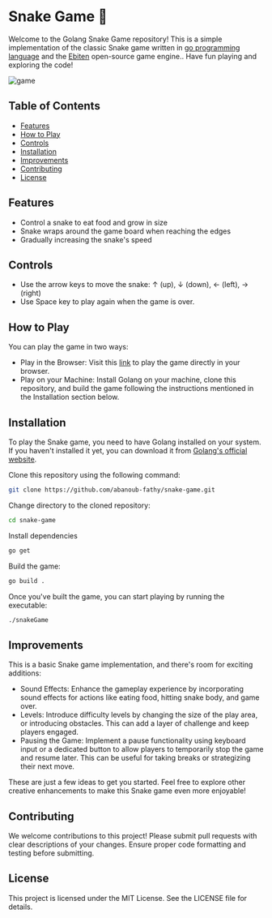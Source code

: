 # Snake Game 🐍
Welcome to the Golang Snake Game repository! This is a simple implementation of the classic Snake game written in [go programming language](https://go.dev/) and the [Ebiten](https://ebitengine.org/) open-source game engine.. Have fun playing and exploring the code!

![game](https://github.com/abanoub-fathy/snake-game/assets/95833413/066a12a9-11df-44e3-bd58-67aebe0484b5)

## Table of Contents
- [Features](#features)
- [How to Play](#how-to-play)
- [Controls](#controls)
- [Installation](#installation)
- [Improvements](#improvements)
- [Contributing](#contributing)
- [License](#license)

## Features

- Control a snake to eat food and grow in size
- Snake wraps around the game board when reaching the edges
- Gradually increasing the snake's speed

## Controls

- Use the arrow keys to move the snake: ↑ (up), ↓ (down), ← (left), → (right)
- Use Space key to play again when the game is over.

## How to Play

You can play the game in two ways:
- Play in the Browser: Visit this [link](https://abanoub-fathy.github.io/snake-game/) to play the game directly in your browser.
- Play on your Machine: Install Golang on your machine, clone this repository, and build the game following the instructions mentioned in the Installation section below.

## Installation

To play the Snake game, you need to have Golang installed on your system. If you haven't installed it yet, you can download it from [Golang's official website](https://go.dev/).

Clone this repository using the following command:

```bash
git clone https://github.com/abanoub-fathy/snake-game.git
```

Change directory to the cloned repository:

```bash
cd snake-game
```

Install dependencies

```bash
go get
```

Build the game:

```bash
go build .
```

Once you've built the game, you can start playing by running the executable:

```bash
./snakeGame
```


## Improvements 

This is a basic Snake game implementation, and there's room for exciting additions:

- Sound Effects: Enhance the gameplay experience by incorporating sound effects for actions like eating food, hitting snake body, and game over.
- Levels: Introduce difficulty levels by changing the size of the play area, or introducing obstacles. This can add a layer of challenge and keep players engaged.
- Pausing the Game: Implement a pause functionality using keyboard input or a dedicated button to allow players to temporarily stop the game and resume later. This can be useful for taking breaks or strategizing their next move.

These are just a few ideas to get you started. Feel free to explore other creative enhancements to make this Snake game even more enjoyable!


## Contributing

We welcome contributions to this project! Please submit pull requests with clear descriptions of your changes. Ensure proper code formatting and testing before submitting.

## License

This project is licensed under the MIT License. See the LICENSE file for details.

